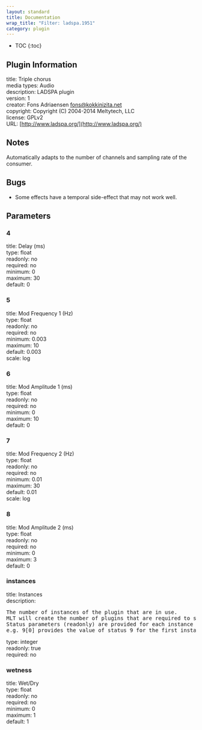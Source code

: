```yaml
---
layout: standard
title: Documentation
wrap_title: "Filter: ladspa.1951"
category: plugin
---
```

* TOC
{:toc}

## Plugin Information

title: Triple chorus  
media types:
Audio  
description: LADSPA plugin  
version: 1  
creator: Fons Adriaensen <fons@kokkinizita.net>  
copyright: Copyright (C) 2004-2014 Meltytech, LLC  
license: GPLv2  
URL: [http://www.ladspa.org/](http://www.ladspa.org/)  

## Notes

Automatically adapts to the number of channels and sampling rate of the consumer.

## Bugs

* Some effects have a temporal side-effect that may not work well.


## Parameters

### 4

title: Delay (ms)    
type: float  
readonly: no  
required: no  
minimum: 0  
maximum: 30  
default: 0  

### 5

title: Mod Frequency 1 (Hz)    
type: float  
readonly: no  
required: no  
minimum: 0.003  
maximum: 10  
default: 0.003  
scale: log  

### 6

title: Mod Amplitude 1 (ms)    
type: float  
readonly: no  
required: no  
minimum: 0  
maximum: 10  
default: 0  

### 7

title: Mod Frequency 2 (Hz)    
type: float  
readonly: no  
required: no  
minimum: 0.01  
maximum: 30  
default: 0.01  
scale: log  

### 8

title: Mod Amplitude 2 (ms)    
type: float  
readonly: no  
required: no  
minimum: 0  
maximum: 3  
default: 0  

### instances

title: Instances    
description:
<pre>
The number of instances of the plugin that are in use.
MLT will create the number of plugins that are required to support the number of audio channels.
Status parameters (readonly) are provided for each instance and are accessed by specifying the instance number after the identifier (starting at zero).
e.g. 9[0] provides the value of status 9 for the first instance.
</pre>
type: integer  
readonly: true  
required: no  

### wetness

title: Wet/Dry    
type: float  
readonly: no  
required: no  
minimum: 0  
maximum: 1  
default: 1  

